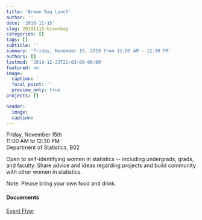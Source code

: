 ```yaml
---
title: 'Brown Bag Lunch'
author: ''
date: '2019-11-15'
slug: 20191115-brownbag
categories: []
tags: []
subtitle: ''
summary: 'Friday, November 15, 2019 from 11:00 AM - 12:30 PM'
authors: []
lastmod: '2019-12-23T22:03:09-06:00'
featured: no
image:
  caption: ''
  focal_point: ''
  preview_only: true
projects: []

header:
  image:   
  caption: 
---
```


Friday, November 15th  
11:00 AM to 12:30 PM  
Department of Statistics, B02

Open to self-identifying women in statistics -- including undergrads, grads, and faculty.  Share advice and ideas regarding projects and build community with other women in statistics.  

Note: Please bring your own food and drink.  


#### Docuements 
[Event Flyer](flyer.png)
